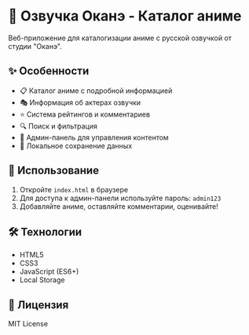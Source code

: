 # 🎌 Озвучка Оканэ - Каталог аниме

Веб-приложение для каталогизации аниме с русской озвучкой от студии "Оканэ".

## ✨ Особенности

- 📋 Каталог аниме с подробной информацией
- 🎭 Информация об актерах озвучки
- ⭐ Система рейтингов и комментариев
- 🔍 Поиск и фильтрация
- 👑 Админ-панель для управления контентом
- 💾 Локальное сохранение данных

## 🚀 Использование

1. Откройте `index.html` в браузере
2. Для доступа к админ-панели используйте пароль: `admin123`
3. Добавляйте аниме, оставляйте комментарии, оценивайте!

## 🛠 Технологии

- HTML5
- CSS3
- JavaScript (ES6+)
- Local Storage

## 📝 Лицензия

MIT License
